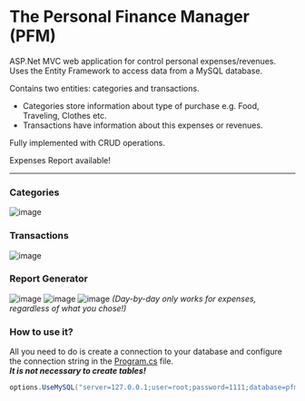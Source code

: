 # The Personal Finance Manager (PFM)
ASP.Net MVC web application for control personal expenses/revenues. </br>
Uses the Entity Framework to access data from a MySQL database.

Contains two entities: categories and transactions.
- Categories store information about type of purchase e.g. Food, Traveling, Clothes etc.
- Transactions have information about this expenses or revenues.

Fully implemented with CRUD operations.

Expenses Report available!

<hr/>

### Categories
![image](https://github.com/ShadowPrice1328/Personal_Finance_Manager/assets/60846759/6bf7a2dc-70d7-4e6a-b87a-6dff5b1c2c1a)
### Transactions
![image](https://github.com/ShadowPrice1328/Personal_Finance_Manager/assets/60846759/33db6105-72c5-4fec-b5e3-fbf11c4fe89d)
### Report Generator
![image](https://github.com/ShadowPrice1328/Personal_Finance_Manager/assets/60846759/ba5f731c-3d9d-4e37-8b1c-b1f15a366e20)
![image](https://github.com/ShadowPrice1328/Personal_Finance_Manager/assets/60846759/a47f36a5-f0de-45d2-a4c3-20c0c02b827b)
![image](https://github.com/ShadowPrice1328/Personal_Finance_Manager/assets/60846759/33caf3ec-43b4-47ed-9b94-ca3177f17017)
_(Day-by-day only works for expenses, regardless of what you chose!)_

### How to use it?
All you need to do is create a connection to your database and configure the connection string in the [Program.cs](Program.cs) file. <br/>
_**It is not necessary to create tables!**_
``` cs
options.UseMySQL("server=127.0.0.1;user=root;password=1111;database=pfm;"));
```

